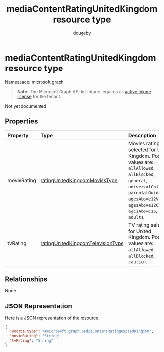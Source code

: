 ﻿---
title: "mediaContentRatingUnitedKingdom resource type"
description: "Not yet documented"
author: "dougeby"
localization_priority: Normal
ms.prod: "intune"
doc_type: resourcePageType
---

# mediaContentRatingUnitedKingdom resource type

Namespace: microsoft.graph

> **Note:** The Microsoft Graph API for Intune requires an [active Intune license](https://go.microsoft.com/fwlink/?linkid=839381) for the tenant.

Not yet documented

## Properties

| Property    | Type                                                                                                       | Description                                                                                                                                                                                                       |
| :---------- | :--------------------------------------------------------------------------------------------------------- | :---------------------------------------------------------------------------------------------------------------------------------------------------------------------------------------------------------------- |
| movieRating | [ratingUnitedKingdomMoviesType](../resources/intune-deviceconfig-ratingunitedkingdommoviestype.md)         | Movies rating selected for United Kingdom. Possible values are: `allAllowed`, `allBlocked`, `general`, `universalChildren`, `parentalGuidance`, `agesAbove12Video`, `agesAbove12Cinema`, `agesAbove15`, `adults`. |
| tvRating    | [ratingUnitedKingdomTelevisionType](../resources/intune-deviceconfig-ratingunitedkingdomtelevisiontype.md) | TV rating selected for United Kingdom. Possible values are: `allAllowed`, `allBlocked`, `caution`.                                                                                                                |

## Relationships

None

## JSON Representation

Here is a JSON representation of the resource.

<!-- {
  "blockType": "resource",
  "@odata.type": "microsoft.graph.mediaContentRatingUnitedKingdom"
}
-->

```json
{
  "@odata.type": "#microsoft.graph.mediaContentRatingUnitedKingdom",
  "movieRating": "String",
  "tvRating": "String"
}
```
